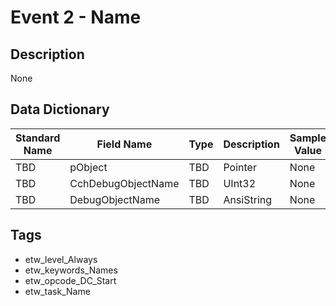 # Event 2 - Name

## Description
None

## Data Dictionary
|Standard Name|Field Name|Type|Description|Sample Value|
|---|---|---|---|---|
|TBD|pObject|TBD|Pointer|None|None|
|TBD|CchDebugObjectName|TBD|UInt32|None|None|
|TBD|DebugObjectName|TBD|AnsiString|None|None|

## Tags
* etw_level_Always
* etw_keywords_Names
* etw_opcode_DC_Start
* etw_task_Name